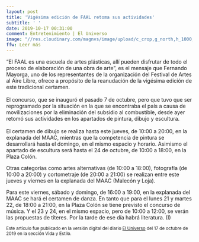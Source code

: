 ```yaml
---
layout: post
title: 'Vigésima edición de FAAL retoma sus actividades'
subtitle: ' '
date: 2019-10-17 00:31:00
comment: Entretenimiento | El Universo
image: "//res.cloudinary.com/magnvs/image/upload/c_crop,g_north,h_1000,w_960,x_0,y_135/v1571322098/whatsapp_image_2019-10-16_at_16.58.18_q3wfp3.jpg"
ffw: Leer más
---  
```


“El FAAL es una escuela de artes plásticas, allí pueden disfrutar de todo el proceso de elaboración de una obra de arte”, es el mensaje que Fernando Mayorga, uno de los representantes de la organización del Festival de Artes al Aire Libre, ofrece a propósito de la reanudación de la vigésima edición de este tradicional certamen.<br /><br/>El concurso, que se inauguró el pasado 7 de octubre, pero que tuvo que ser reprogramado por la situación en la que se encontraba el país a causa de movilizaciones por la eliminación del subsidio al combustible, desde ayer retomó sus actividades en los apartados de pintura, dibujo y escultura.<br/><br/>El certamen de dibujo se realiza hasta este jueves, de 10:00 a 20:00, en la explanada del MAAC, mientras que la competencia de pintura se desarrollará hasta el domingo, en el mismo espacio y horario. Asimismo el apartado de escultura será hasta el 24 de octubre, de 10:00 a 18:00, en la Plaza Colón.

Otras categorías como artes alternativas (de 10:00 a 18:00), fotografía (de 10:00 a 20:00) y cortometraje (de 20:00 a 21:00) se realizan entre este jueves y viernes en la explanada del MAAC (Malecón y Loja).

Para este viernes, sábado y domingo, de 16:00 a 19:00, en la explanada del MAAC se hará el certamen de danza. En tanto que para el lunes 21 y martes 22, de 18:00 a 21:00, en la Plaza Colón se tiene previsto el concurso de música. Y el 23 y 24, en el mismo espacio, pero de 10:00 a 12:00, se verán las propuestas de títeres. Por la tarde de ese día habrá literatura. (I)

<small>Este artículo fue publicado en la versión digital del diario [El Universo](//www.eluniverso.com/entretenimiento/2019/10/17/nota/7562396/vigesima-edicion-faal-retoma-sus-actividades) del 17 de octubre de 2019 en la sección Vida y Estilo.</small>
